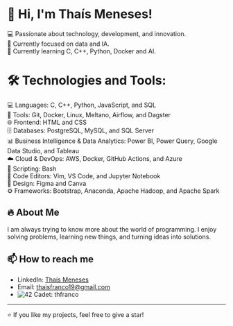 # 👋 Hi, I'm Thaís Meneses!

💻 Passionate about technology, development, and innovation.  
🎯 Currently focused on data and IA.  
🌱 Currently learning C, C++, Python, Docker and AI.


# 🛠️ Technologies and Tools:

💻 Languages: C, C++, Python, JavaScript, and SQL  
🔧 Tools: Git, Docker, Linux, Meltano, Airflow, and Dagster  
🌐 Frontend: HTML and CSS  
🗄️ Databases: PostgreSQL, MySQL, and SQL Server  
📊 Business Intelligence & Data Analytics: Power BI, Power Query, Google Data Studio, and Tableau  
☁️ Cloud & DevOps: AWS, Docker, GitHub Actions, and Azure  
🐚 Scripting: Bash  
📝 Code Editors: Vim, VS Code, and Jupyter Notebook  
🎨 Design: Figma and Canva  
⚙️ Frameworks: Bootstrap, Anaconda, Apache Hadoop, and Apache Spark 

## 🔥 About Me

I am always trying to know more about the world of programming. I enjoy solving problems, learning new things, and turning ideas into solutions.  

## 📫 How to reach me

- LinkedIn: [Thaís Meneses](https://linkedin.com/in/thaisfmeneses)  
- Email: thaisfranco19@gmail.com
- ![42](https://img.shields.io/badge/-42-black?style=for-the-badge&logo=42&logoColor=white) Cadet: thfranco 
<!--- Portfolio/Website: [if you have one]-->  

---

⭐ If you like my projects, feel free to give a star!


<!--
<h1 align="center">Hi 👋, I'm Thaís Meneses</h1>
<h3 align="center">Professional passionate about engineering and technology, and I am trying to know more about the world of programming</h3>

- 🌱 I’m currently learning **Python, Machine Learning, and C Programming Language**

- 👨‍💻 All of my projects are available at [thaiismeneses](thaiismeneses)

- 💬 Ask me about **SQL, Python, PowerBI, Excel, and Tableau**

- 📫 How to reach me **thaisfranco19@gmail.com**

<h3 align="left">Connect with me:</h3>
<p align="left">
<a href="https://linkedin.com/in/www.linkedin.com/in/thaisfmeneses/" target="blank"><img align="center" src="https://raw.githubusercontent.com/rahuldkjain/github-profile-readme-generator/master/src/images/icons/Social/linked-in-alt.svg" alt="www.linkedin.com/in/thaisfmeneses/" height="30" width="40" /></a>
</p>

<h3 align="left">Languages and Tools:</h3>
<p align="left"> <a href="https://www.microsoft.com/en-us/sql-server" target="_blank" rel="noreferrer"> <img src="https://www.svgrepo.com/show/303229/microsoft-sql-server-logo.svg" alt="mssql" width="40" height="40"/> </a> <a href="https://www.mysql.com/" target="_blank" rel="noreferrer"> <img src="https://raw.githubusercontent.com/devicons/devicon/master/icons/mysql/mysql-original-wordmark.svg" alt="mysql" width="40" height="40"/> </a> <a href="https://pandas.pydata.org/" target="_blank" rel="noreferrer"> <img src="https://raw.githubusercontent.com/devicons/devicon/2ae2a900d2f041da66e950e4d48052658d850630/icons/pandas/pandas-original.svg" alt="pandas" width="40" height="40"/> </a> <a href="https://www.python.org" target="_blank" rel="noreferrer"> <img src="https://raw.githubusercontent.com/devicons/devicon/master/icons/python/python-original.svg" alt="python" width="40" height="40"/> </a> <a href="https://scikit-learn.org/" target="_blank" rel="noreferrer"> <img src="https://upload.wikimedia.org/wikipedia/commons/0/05/Scikit_learn_logo_small.svg" alt="scikit_learn" width="40" height="40"/> </a> <a href="https://seaborn.pydata.org/" target="_blank" rel="noreferrer"> <img src="https://seaborn.pydata.org/_images/logo-mark-lightbg.svg" alt="seaborn" width="40" height="40"/> </a> </p>





### Hi there 👋
**thaiismeneses/thaiismeneses** is a ✨ _special_ ✨ repository because its `README.md` (this file) appears on your GitHub profile.

Here are some ideas to get you started:

- 🔭 I’m currently working on ...
- 🌱 I’m currently learning ...
- 👯 I’m looking to collaborate on ...
- 🤔 I’m looking for help with ...
- 💬 Ask me about ...
- 📫 How to reach me: ...
- 😄 Pronouns: ...
- ⚡ Fun fact: ...
-->
